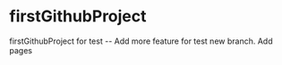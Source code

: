 # firstGithubProject
firstGithubProject for test
-- Add more feature for test new branch.
Add pages 
